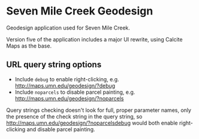 # Seven Mile Creek Geodesign
Geodesign application used for Seven Mile Creek.

Version five of the application includes a major UI rewrite, using Calcite Maps as the base.

## URL query string options

* Include `debug` to enable right-clicking, e.g. <http://maps.umn.edu/geodesign/?debug>
* Include `noparcels` to disable parcel painting, e.g. <http://maps.umn.edu/geodesign/?noparcels>

Query strings checking doesn't look for full, proper parameter names, only the presence of the check string in the query string, so <http://maps.umn.edu/geodesign/?noparcelsdebug> would both enable right-clicking and disable parcel painting.
